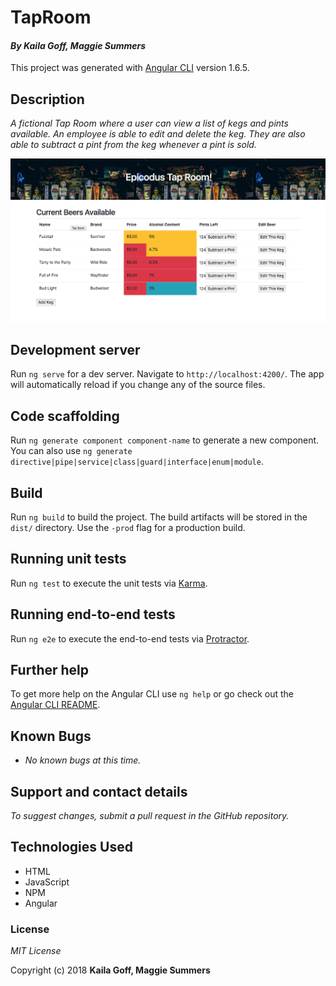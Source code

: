# TapRoom

#### _By Kaila Goff, Maggie Summers_

This project was generated with [Angular CLI](https://github.com/angular/angular-cli) version 1.6.5.

## Description

_A fictional Tap Room where a user can view a list of kegs and pints available. An employee is able to edit and delete the keg. They are also able to subtract a pint from the keg whenever a pint is sold._

<kbd><img src="src/img/screenshot.png" alt=""></kbd>


## Development server

Run `ng serve` for a dev server. Navigate to `http://localhost:4200/`. The app will automatically reload if you change any of the source files.

## Code scaffolding

Run `ng generate component component-name` to generate a new component. You can also use `ng generate directive|pipe|service|class|guard|interface|enum|module`.

## Build

Run `ng build` to build the project. The build artifacts will be stored in the `dist/` directory. Use the `-prod` flag for a production build.

## Running unit tests

Run `ng test` to execute the unit tests via [Karma](https://karma-runner.github.io).

## Running end-to-end tests

Run `ng e2e` to execute the end-to-end tests via [Protractor](http://www.protractortest.org/).

## Further help

To get more help on the Angular CLI use `ng help` or go check out the [Angular CLI README](https://github.com/angular/angular-cli/blob/master/README.md).

## Known Bugs

  * _No known bugs at this time._

## Support and contact details

  _To suggest changes, submit a pull request in the GitHub repository._

## Technologies Used

  * HTML
  * JavaScript
  * NPM
  * Angular

### License

  *MIT License*

Copyright (c) 2018 **Kaila Goff, Maggie Summers**
